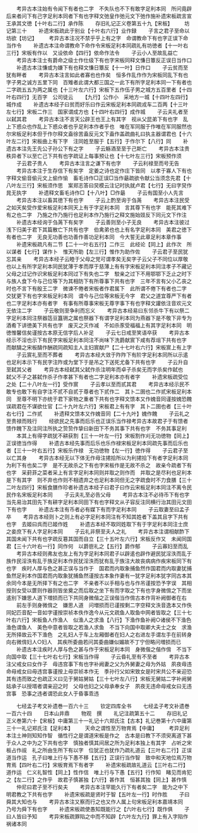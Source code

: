 <!-- { "loadSidebar": true } -->
　　考异古本注始有令闻下有者也二字　不失队也不下有敢字足利本同　所问竟辟后来者问下有己字足利本同者下有也字释文弛皇作弛元文下弛作施补遗宋板疏言宣王承其文徳【十叶右二行】承作陈
　　存旧礼记正义卷第五十九【宋板】
　　坊记第三十
　　补遗宋板疏此于别业【十叶右六行】业作録
　　子言之君子至命以坊欲【坊记】
　　考异古本注况不禁乎乎上有之字　命谓教命下有也字正误下命当作令
　　补遗古本注命谓教命下命作令宋板足利本同疏礼有坊徳者【十一叶右三行】宋板有作以　又设依命【四行】依命作法令
　　子云小人至故乱益亡
　　考异古本注士有爵命之级士作仕级下有也字宋板同释文慊日簟反正误日当作口
　　补遗古本注慊或为嫌下有也释文慊日簟反【十一叶】日作口
　　子云贫而至犹有畔者
　　考异古本注言如此者寡也也作矣　恒多作乱作作为宋板同乱下有也字子男之诚方五里下同　百雉者此谓大都三国之一此下有所字足利本同一下有者也二字疏五五为两之属也【十三叶左六行】宋板下五作伍子男之城方五百里者【十四叶右四行】无百字　公司徒云
　　【九行】公作小　采地方一城【十四叶左四行】城作成
　　补遗古本经子曰贫而好乐曰作云宋板足利本同疏戎车二百两【十三叶左七行】宋板二作三　国家谓成方也【十四叶右四行】成作城
　　子云夫礼者至以弑其君
　　考异古本注不言天公辟王也王上有其字　视从父昆弟下有也字　乱上下惑众也作乱上下惑众者也乎足利本作者乎也　唯在军同服于作唯在军同服然也尔宋板足利本但于作尔释文盍徐苦盍反元文下盍作盖疏曲礼曰执主器谓君也【十六叶左二行】宋板曲上有下字　注同姓至服于【五行】于作尔下【八行】同
　　补遗古本注先王先公子孙公下有之字
　　子云觞酒至至于己斯亡
　　考异古本注贵秩异者下以至亡己下共有也字疏证上每事预让也【十七叶左三行】宋板预作须
　　子云君子贵人
　　考异古本注言之谦下有也字
　　子云利禄至而号无告
　　考异古本注于生存信下有矣字　定姜之诗也定作庄下皆同　以孝于寡人下有也字释文偷音偷元文上偷作愉　畜毛诗作□正误□当作朂疏欲令献公当须念先君【十八叶左三行】宋板须作思　案郑志答曰炅模云注记时执就卢君【七行】无曰字炅作晁无执字
　　补遗释文畜毛诗作□【十八叶】□作朂
　　子云有国至小人先言
　　考异古本注以畜其徳下有也字
　　子云上酌至询于刍荛
　　考异古本注民受之如天矣受作爱宋板足利本同天上有于字足利本同　言其尊下有也字　能死其难下有之也二字　乃施之作乃施行也足利本作乃施行之释文施始豉反下同元文下作注
　　补遗古本经询于刍荛下有矣字
　　子云善则至小子无良
　　考异古本注彼过浅下归美于君下其篇散亡下共有也字　伯禽弟也也上有名字足利本同　美君之徳下有者也二字　无良无功善也功善作善功足利本同　今大誓无此章足利本章作事
　　补遗宋板疏凡有二节【二十一叶右五行】二作三　此经论【同上】此作次　所以谋者【七行】谋作卜　惟天所助【左三行】惟作为助作佐
　　子云君子至民犹忘其亲
　　考异古本经子云睦于父母之党可谓孝矣无矣字子云父子不同位以厚敬也以上有所字足利本同民犹薄于孝而厚于慈薄上有有字宋板足利本同注孝子不藏记父母之过记作识宋板足利本同过下有失也二字　駮亲之过下不用鄂鄂下乏止之时下与族人食下今与己位等下为其相防下有所尊事下共有也字　三年不言有父小乙丧之时也不言下有殷王二字　微谏不倦者宋板者作君属下　此所谓不倦下有者也二字　交犹更下有也字宋板足利本同　谓今与己位等宋板无今字　君父之道宜尊严下有者也二字足利本亦有者字　有事有所尊事宋板无尊字事下有也字释文讙依注音欢元文无依注二字
　　子云敬则至争利而忘义
　　考异古本经易曰东邻杀牛下有以祭二字足利本同注祭器笾豆簋铏之属也祭器下有谓字足利本同为燕器下是不敬下非专为酒肴下讲徳美下共有也字　废灭之灭作减　不如杀豕受福福上有其字足利本同　明徳惟馨信矣谨按古本原无信字后人补足
　　子云七日戒至笑语卒获
　　考异古本经示不淫也示下有民字宋板足利本同注不尚味下洗爵献賔下咸有荐俎下共有也字　而献醻之宋板醻作酬疏同疏知主人主妇賔献尸【二十七叶右六行】宋板賔上有上字
　　子云賔礼至而不葬者
　　考异古本经大敛于阼阼下有阶字足利本同所以示逺也足利本示下有民字注阼或为堂下于是吊之下送死尤备下共有也字
　　子云升自至弑其父者
　　考异古本经弑其父弑作杀注明年而卓子杀矣无而字杀矣作弑也　弑父不子之甚弑作杀子作孝甚下有者也二字足利本亦有者字
　　补遗宋板疏受位之处【二十八叶左一行】受作賔
　　子云孝以至而贰其君
　　考异古本经示民不敢专也敢下有自字注不贰不自贰于尊者也下贰作二　其卜二圉也二作贰宋板足利本同　至尊不明下亦统于君下家物之重者下共有也字释文馈本又作媿音同谨按媿恐餽误疏君在不谋欲仕官【二十九叶左六行】宋板君上有有字　其卜二圉也者【三十叶右七行】二作贰
　　补遗释文馈本又作媿音同【二十九叶】媿作餽
　　子云礼之至贵禄而贱行
　　经欲民之先事而后乐也正误乐当作禄考异古本故君子于有馈者馈作餽下及注同注所执之贽贽作挚曰新田下不务其事下共有也字　不务其事足利
　　本其上有得字疏犹不耕获割【三十一叶左一行】宋板割作刈无功徳物【同上】正误徳当作得
　　补遗古本经先事而后乐也乐作禄宋板足利本同疏先事而后乐也者【三十一叶右五行】宋板乐作禄　无功徳物【左一行】徳作得
　　子云君子至以亡其身
　　考异古本经无以下体无作毋注捃拾所以为利捃拾下有者字足利本同为利下有也矣二字　是不无故杀之下有也字宋板作是无故不杀之　故亲今疏者下有也字　采葑菲之菜者采上有言字足利本同则并取之则作而　并取之是尽利也足利本是下有其字　则不弃也作则不相遗弃之也足利本同但无之字疏食时不力食膳【三十二叶左四行】宋板食膳作珍者补遗古本经子曰君子曰作云宋板足利本同注不离令民民作名宋板足利本同
　　子云夫礼至必告父母
　　考异古本注不必待币下有也字　当先易治其田先下有耕字足利本同田下有也字释文从子容反注同横行治其田元文田下有也字
　　补遗古本注有币者必有媒下有而字足利本同
　　子云取妻至曰孟子卒
　　考异古本经则卜之则上有必字足利本同注有不知其姓者下盖其且字下共有也字　去姬曰呉而已姬作姓
　　补遗古本经不取同姓取下有于字足利本同注士庶之妾庶下有人字足利本同
　　子云礼非祭至夫人之礼
　　考异古本注谓相献酢下其国未闻下共有也字疏反簒其国而自立【三十五叶左六行】宋板反作又　未闻同国君【三十六叶右一行】同作何　以爵鬯礼之【五行】爵作郁
　　子云寡妇至而乱
　　考异古本经则弗友也友上有为字足利本同君子以辟逺也辟作避民犹淫泆而乱于族作民淫泆有乱于族足利本作民犹淫泆而犹有乱于族注大故丧病病作疾宋板同下有也字　疾时人厚与色之甚正误与当作于　国君而内取象捕鱼然作国君而内取妻犹捕鱼然足利本作国君而内取象犹捕鱼然谨按古本象作妻有一犹字足利本犹字同古本其余同今本是无所择下有之也二字　不亲者不以手相与也与作吊谨按恐予字误　其相授则女受以篚则作器则皆坐奠之而后取之坐下有而字取之下有也字身微偝之下而坐逺别下嫌思人道下増损而已下共同身微偕之正误偕当作偝古本作背补阙御者在右
　　前左手则身微偝之　嫌思人道　问増损而已谨按剩二字空释文泆音逸本又作佚同妃匹音配一音如字谨按崇祯本佚作逸今从元文疏鱼人取鱼中网者皆取之【三十七叶右六行】宋板鱼人作渔人　似渔人之求渔【八行】下渔作鱼补阙○诸侯不下渔色渔色谓鱼人　美色中意者皆取之若渔人求鱼　不当下向国中取卿大夫士之女　求渔无所择故云不下渔色　之礼妇人于车上左厢御者在妇人之右进左手谓左手在前转身向右微偝妇人○妇人　其疾所委曲若问其委曲嫌似媚故不丁宁但略问増损而已
　　补遗古本注疾时人厚与色之甚与作于宋板足利本同　身微偕之偕作偝　不当下向国中取【三十七叶右七行】宋板当作得
　　子云昏礼至有不至者
　　考异古本注父戒女曰女作子　毋违宫事下有也字补阙妻之父为外舅妻之母为外姑　夙夜毋违命母戒女曰毋违宫事谨按上毋崇祯本作无　季孙行父如宋致女是时宋共公不亲迎恐其有违而致之也疏正义曰见于舅姑舅姑【三十七叶左八行】宋板无舅姑二字补阙舅姑承子以授壻者谓亲迎之时　父母也妇之父母承奉女子　夙夜无违命母戒女曰无违宫事　恐事之违者谓恐此女人于昏事乖违








　　七经孟子考文补遗巻一百六十三
　　钦定四库全书
　　七经孟子考文补遗巻一百六十四
　　日本山井鼎
　　物观　撰
　　礼记注疏第五十二
　　存旧礼记正义巻第六十【宋板】中庸第三十一礼记十六郑氏注【古本】礼记巻第十六中庸第三十一礼记郑氏注【足利本】
　　天命之谓性至万物育焉【中庸】
　　考异足利本注土神则知知作智　循性行之是谓道宋板是作之　古本是曰教下不须臾离道下甚于众人之中为之下共有也字　慎独者慎其间居之所为足利本独上有其字　占听之宋板占作觇　礼之所由生所下有以字　位犹正也犹作乃疏礼道云【三叶右二行】正误道当作运　孔子曰唯上行与下愚不移【五行】正误行当作智　致中和天地位焉万物育焉【四叶右二行】宋板育焉下有者字
　　补遗宋板疏故礼道云【三叶右二行】道作运　仁义礼智性【同上】性作信　唯上行与下愚【五行】行作知　睹见而肯犯之【左二行】之作乎　故君子慎甚独【六行】甚作其　恒甚其独【同上】甚作慎
　　仲尼曰君子至不行矣夫
　　考异古本注罕能久行下有者矣二字　能为之中下明君教之下共有也字
　　补遗宋板疏是贤时于智【五叶左一行】时作胜
　　子曰舜其大知也与
　　考异古本注又察而行之也又作人属上句宋板足利本嘉靖本同　乃号为舜下有也字
　　补遗宋板疏使愚知既能行之【六叶右七行】既作俱
　　子曰人皆曰予知
　　考异宋板疏罪陷之中而不知辟【六叶左九行】罪上有入字陷作祸诸本同
